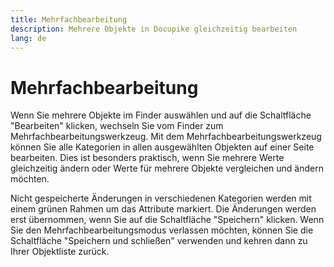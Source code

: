 ```yaml
---
title: Mehrfachbearbeitung
description: Mehrere Objekte in Docupike gleichzeitig bearbeiten
lang: de
---
```


# Mehrfachbearbeitung

Wenn Sie mehrere Objekte im Finder auswählen und auf die Schaltfläche "Bearbeiten" klicken, wechseln Sie vom Finder zum Mehrfachbearbeitungswerkzeug. Mit dem Mehrfachbearbeitungswerkzeug können Sie alle Kategorien in allen ausgewählten Objekten auf einer Seite bearbeiten. Dies ist besonders praktisch, wenn Sie mehrere Werte gleichzeitig ändern oder Werte für mehrere Objekte vergleichen und ändern möchten.

Nicht gespeicherte Änderungen in verschiedenen Kategorien werden mit einem grünen Rahmen um das Attribute markiert. Die Änderungen werden erst übernommen, wenn Sie auf die Schaltfläche "Speichern" klicken. Wenn Sie den Mehrfachbearbeitungsmodus verlassen möchten, können Sie die Schaltfläche "Speichern und schließen" verwenden und kehren dann zu Ihrer Objektliste zurück.
